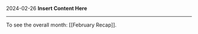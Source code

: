 2024-02-26
__Insert Content Here__
_______________________
To see the overall month: [[February Recap]].